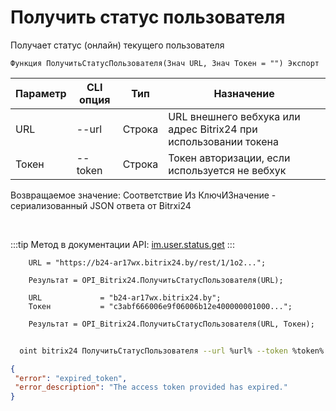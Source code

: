 ﻿---
sidebar_position: 17
---

# Получить статус пользователя
 Получает статус (онлайн) текущего пользователя



`Функция ПолучитьСтатусПользователя(Знач URL, Знач Токен = "") Экспорт`

  | Параметр | CLI опция | Тип | Назначение |
  |-|-|-|-|
  | URL | --url | Строка | URL внешнего вебхука или адрес Bitrix24 при использовании токена |
  | Токен | --token | Строка | Токен авторизации, если используется не вебхук |

  
  Возвращаемое значение:   Соответствие Из КлючИЗначение - сериализованный JSON ответа от Bitrxi24

<br/>

:::tip
Метод в документации API: [im.user.status.get](https://dev.1c-bitrix.ru/learning/course/index.php?COURSE_ID=93&LESSON_ID=11497)
:::
<br/>


```bsl title="Пример кода"
    URL = "https://b24-ar17wx.bitrix24.by/rest/1/1o2...";

    Результат = OPI_Bitrix24.ПолучитьСтатусПользователя(URL);

    URL             = "b24-ar17wx.bitrix24.by";
    Токен           = "c3abf666006e9f06006b12e400000001000...";

    Результат = OPI_Bitrix24.ПолучитьСтатусПользователя(URL, Токен);
```



```sh title="Пример команды CLI"
    
  oint bitrix24 ПолучитьСтатусПользователя --url %url% --token %token%

```

```json title="Результат"
{
 "error": "expired_token",
 "error_description": "The access token provided has expired."
}
```
